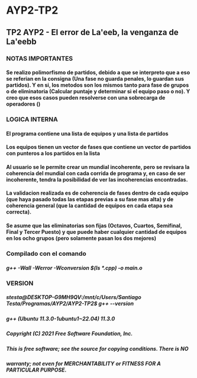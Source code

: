 # AYP2-TP2
## TP2 AYP2 - El error de La'eeb, la venganza de La'eebb

### NOTAS IMPORTANTES
#### Se realizo polimorfismo de partidos, debido a que se interpreto que a eso se referian en la consigna (Una fase no guarda penales, lo guardan sus partidos). Y en si, los metodos son los mismos tanto para fase de grupos o de eliminatoria (Calcular puntaje y determinar si el equipo paso o no). Y creo que esos casos pueden resolverse con una sobrecarga de operadores ()

### LOGICA INTERNA
#### El programa contiene una lista de equipos y una lista de partidos
#### Los equipos tienen un vector de fases que contiene un vector de partidos con punteros a los partidos en la lista
#### Al usuario se le permite crear un mundial incoherente, pero se revisara la coherencia del mundial con cada corrida de programa y, en caso de ser incoherente, tendra la posibilidad de ver las incoherencias encontradas.
#### La validacion realizada es de coherencia de fases dentro de cada equipo (que haya pasado todas las etapas previas a su fase mas alta) y de coherencia general (que la cantidad de equipos en cada etapa sea correcta). 
#### Se asume que las eliminatorias son fijas (Octavos, Cuartos, Semifinal, Final y Tercer Puesto) y que puede haber cualquier cantidad de equipos en los ocho grupos (pero solamente pasan los dos mejores)

### Compilado con el comando  
##### g++ -Wall -Werror -Wconversion $(ls *.cpp) -o main.o

### VERSION 
##### stesta@DESKTOP-G9MH9QV:/mnt/c/Users/Santiago Testa/Programas/AYP2/AYP2-TP2$ g++ --version
##### g++ (Ubuntu 11.3.0-1ubuntu1~22.04) 11.3.0
##### Copyright (C) 2021 Free Software Foundation, Inc.
##### This is free software; see the source for copying conditions.  There is NO
##### warranty; not even for MERCHANTABILITY or FITNESS FOR A PARTICULAR PURPOSE.
